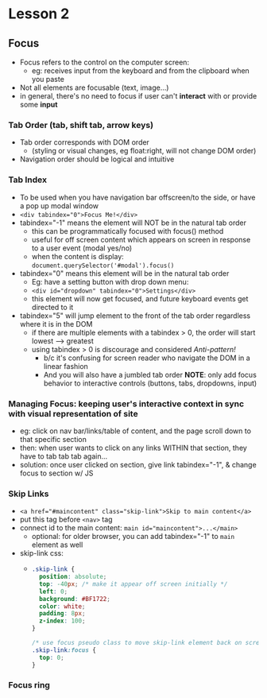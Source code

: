 # Lesson 2
## Focus

* Focus refers to the control on the computer screen:
  * eg: receives input from the keyboard and from the clipboard when you paste
* Not all elements are focusable (text, image...)
* in general, there's no need to focus if user can't **interact** with or provide some **input**

### Tab Order (tab, shift tab, arrow keys)
* Tab order corresponds with DOM order
  * (styling or visual changes, eg float:right, will not change DOM order)
* Navigation order should be logical and intuitive

### Tab Index
* To be used when you have navigation bar offscreen/to the side, or have a pop up modal window
* `<div tabindex="0">Focus Me!</div>`
* tabindex="-1" means the element will NOT be in the natural tab order
  * this can be programmatically focused with focus() method
  * useful for off screen content which appears on screen in response to a user event (modal yes/no)
  * when the content is display: `document.querySelector('#modal').focus()`
* tabindex="0" means this element will be in the natural tab order
  * Eg: have a setting button with drop down menu:
  * `<div id="dropdown" tabindex="0">Settings</div>`
  * this element will now get focused, and future keyboard events get directed to it
* tabindex="5" will jump element to the front of the tab order regardless where it is in the DOM
  * if there are multiple elements with a tabindex > 0, the order will start lowest --> greatest
  * using tabindex > 0 is discourage and considered *Anti-pattern!*
    * b/c it's confusing for screen reader who navigate the DOM in a linear fashion
    * And you will also have a jumbled tab order
**NOTE**: only add focus behavior to interactive controls (buttons, tabs, dropdowns, input)

### Managing Focus: keeping user's interactive context in sync with visual representation of site
  * eg: click on nav bar/links/table of content, and the page scroll down to that specific section
  * then: when user wants to click on any links WITHIN that section, they have to tab tab tab again...
  * solution: once user clicked on section, give link tabindex="-1", & change focus to section w/ JS

### Skip Links
  * `<a href="#maincontent" class="skip-link">Skip to main content</a>`
  * put this tag before `<nav>` tag
  * connect id to the main content: `main id="maincontent">...</main>`
    * optional: for older browser, you can add tabindex="-1" to `main` element as well
  * skip-link css:
    * ``` css
      .skip-link {
        position: absolute;
        top: -40px; /* make it appear off screen initially */
        left: 0;
        background: #BF1722;
        color: white;
        padding: 8px;
        z-index: 100;
      }

      /* use focus pseudo class to move skip-link element back on screen */
      .skip-link:focus {
        top: 0;
      }
      ```

### Focus ring
